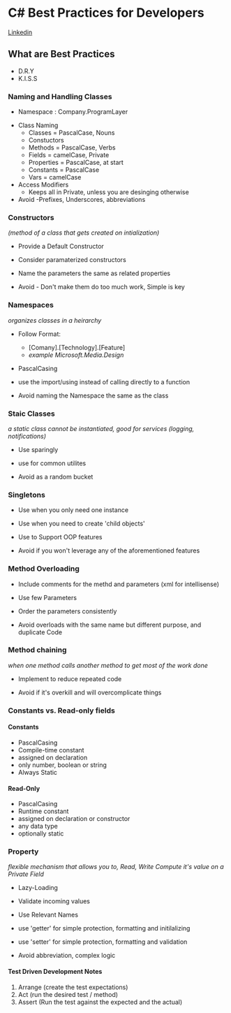 # C# Best Practices for Developers
[Linkedin](https://www.linkedin.com/learning/c-sharp-best-practices-for-developers/what-you-should-know-before-watching)


## What are Best Practices

* D.R.Y
* K.I.S.S

### Naming and Handling Classes
  - Namespace : Company.ProgramLayer
* Class Naming
  - Classes = PascalCase, Nouns
  - Constuctors
  - Methods = PascalCase, Verbs  
  - Fields = camelCase, Private
  - Properties = PascalCase, at start
  - Constants = PascalCase
  - Vars = camelCase
* Access Modifiers
  - Keeps all in Private, unless you are desinging otherwise
* Avoid 
  -Prefixes, Underscores, abbreviations
  
### Constructors
*(method of a class that gets created on intialization)*
  
  * Provide a Default Constructor
  * Consider paramaterized constructors
  * Name the parameters the same as related properties
  
  * Avoid - Don't make them do too much work, Simple is key

### Namespaces
*organizes classes in a heirarchy*

  * Follow Format: 
      - [Comany].[Technology].[Feature]
      - *example Microsoft.Media.Design*
  * PascalCasing
  * use the import/using instead of calling directly to a function
  
  * Avoid naming the Namespace the same as the class

### Staic Classes
*a static class cannot be instantiated, good for services (logging, notifications)*

  * Use sparingly
  * use for common utilites
  
  * Avoid as a random bucket

### Singletons

  * Use when you only need one instance
  * Use when you need to create 'child objects'
  * Use to Support OOP features
  
  * Avoid if you won't leverage any of the aforementioned features

### Method Overloading

  * Include comments for the methd and parameters (xml for intellisense)
  * Use few Parameters
  * Order the parameters consistently
  
  * Avoid overloads with the same name but different purpose, and duplicate Code
  
### Method chaining
*when one method calls another method to get most of the work done*
  
  * Implement to reduce repeated code
  
  * Avoid if it's overkill and will overcomplicate things

### Constants vs. Read-only fields

  #### Constants
  * PascalCasing
  * Compile-time constant
  * assigned on declaration
  * only number, boolean or string
  * Always Static
  
  #### Read-Only
  * PascalCasing
  * Runtime constant
  * assigned on declaration or constructor
  * any data type
  * optionally static

### Property
*flexible mechanism that allows you to, Read, Write Compute it's value on a Private Field* 

  * Lazy-Loading
  * Validate incoming values
  * Use Relevant Names
  * use 'getter' for simple protection, formatting and initilalizing
  * use 'setter' for simple protection, formatting and validation
  
  * Avoid abbreviation, complex logic
  

#### Test Driven Development Notes

1. Arrange (create the test expectations)
2. Act     (run the desired test / method)
3. Assert  (Run the test against the expected and the actual)

